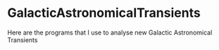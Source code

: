# GalacticAstronomicalTransients
Here are the programs that I use to analyse new Galactic Astronomical Transients
